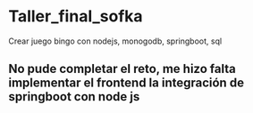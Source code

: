 # Taller_final_sofka
Crear juego bingo con nodejs, monogodb, springboot, sql

## No pude completar el reto, me hizo falta implementar el frontend la integración de springboot con node js
